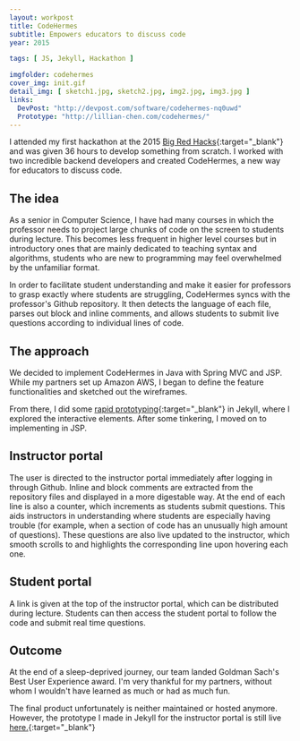 ```yaml
---
layout: workpost
title: CodeHermes
subtitle: Empowers educators to discuss code
year: 2015

tags: [ JS, Jekyll, Hackathon ]

imgfolder: codehermes
cover_img: init.gif
detail_img: [ sketch1.jpg, sketch2.jpg, img2.jpg, img3.jpg ]
links:
  DevPost: "http://devpost.com/software/codehermes-nq0uwd"
  Prototype: "http://lillian-chen.com/codehermes/"
---
```


I attended my first hackathon at the 2015 [Big Red Hacks][brh]{:target="_blank"} and was given 36 hours to develop something from scratch. I worked with two incredible backend developers and created CodeHermes, a new way for educators to discuss code.

## The idea
As a senior in Computer Science, I have had many courses in which the professor needs to project large chunks of code on the screen to students during lecture. This becomes less frequent in higher level courses but in introductory ones that are mainly dedicated to teaching syntax and algorithms, students who are new to programming may feel overwhelmed by the unfamiliar format.

In order to facilitate student understanding and make it easier for professors to grasp exactly where students are struggling, CodeHermes syncs with the professor's Github repository. It then detects the language of each file, parses out block and inline comments, and allows students to submit live questions according to individual lines of code.

## The approach
We decided to implement CodeHermes in Java with Spring MVC and JSP. While my partners set up Amazon AWS, I began to define the feature functionalities and sketched out the wireframes.

From there, I did some [rapid prototyping][prototype]{:target="_blank"} in Jekyll, where I explored the interactive elements. After some tinkering, I moved on to implementing in JSP.

## Instructor portal
The user is directed to the instructor portal immediately after logging in through Github. Inline and block comments are extracted from the repository files and displayed in a more digestable way. At the end of each line is also a counter, which increments as students submit questions. This aids instructors in understanding where students are especially having trouble (for example, when a section of code has an unusually high amount of questions). These questions are also live updated to the instructor, which smooth scrolls to and highlights the corresponding line upon hovering each one.

## Student portal
A link is given at the top of the instructor portal, which can be distributed during lecture. Students can then access the student portal to follow the code and submit real time questions.

## Outcome
At the end of a sleep-deprived journey, our team landed Goldman Sach's Best User Experience award. I'm very thankful for my partners, without whom I wouldn't have learned as much or had as much fun.

The final product unfortunately is neither maintained or hosted anymore. However, the prototype I made in Jekyll for the instructor portal is still live [here.][prototype]{:target="_blank"}

[brh]: http://www.bigredhacks.com/
[prototype]: http://lillian-chen.com/codehermes/
